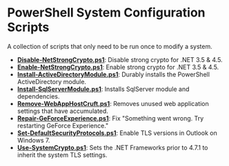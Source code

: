 PowerShell System Configuration Scripts
=======================================

A collection of scripts that only need to be run once to modify a system.

- **[Disable-NetStrongCrypto.ps1](Disable-NetStrongCrypto.ps1)**: Disable strong crypto for .NET 3.5 & 4.5.
- **[Enable-NetStrongCrypto.ps1](Enable-NetStrongCrypto.ps1)**: Enable strong crypto for .NET 3.5 & 4.5.
- **[Install-ActiveDirectoryModule.ps1](Install-ActiveDirectoryModule.ps1)**: Durably installs the PowerShell ActiveDirectory module.
- **[Install-SqlServerModule.ps1](Install-SqlServerModule.ps1)**: Installs SqlServer module and dependencies.
- **[Remove-WebAppHostCruft.ps1](Remove-WebAppHostCruft.ps1)**: Removes unused web application settings that have accumulated.
- **[Repair-GeForceExperience.ps1](Repair-GeForceExperience.ps1)**: Fix "Something went wrong. Try restarting GeForce Experience."
- **[Set-DefaultSecurityProtocols.ps1](Set-DefaultSecurityProtocols.ps1)**: Enable TLS versions in Outlook on Windows 7.
- **[Use-SystemCrypto.ps1](Use-SystemCrypto.ps1)**: Sets the .NET Frameworks prior to 4.7.1 to inherit the system TLS settings.

<!-- generated 01/28/2022 21:50:49 -->

